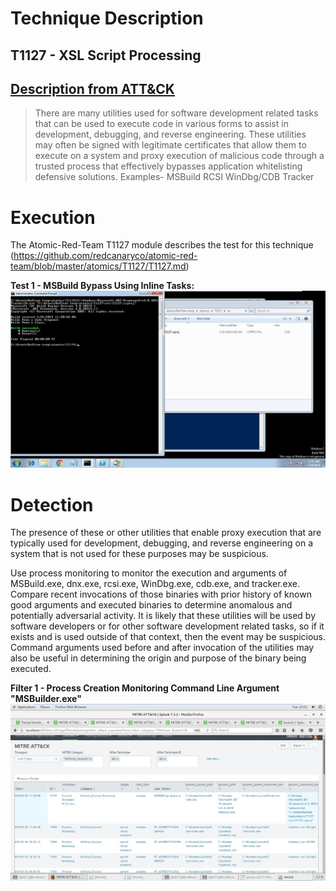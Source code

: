 # Technique Description
## T1127 - XSL Script Processing
## [Description from ATT&CK](https://attack.mitre.org/techniques/T1127/) 
>There are many utilities used for software development related tasks that can be used to execute code in various forms to assist in development, debugging, and reverse engineering. These utilities may often be signed with legitimate certificates that allow them to execute on a system and proxy execution of malicious code through a trusted process that effectively bypasses application whitelisting defensive solutions.
>Examples-
>MSBuild
>RCSI
>WinDbg/CDB
>Tracker

# Execution
The Atomic-Red-Team T1127 module describes the test for this technique (https://github.com/redcanaryco/atomic-red-team/blob/master/atomics/T1127/T1127.md)

**Test 1 - MSBuild Bypass Using Inline Tasks:**
![alt text](./Screenshots/MSBuild%20Bypass%20Using%20Inline%20Tasks.JPG)


# Detection
The presence of these or other utilities that enable proxy execution that are typically used for development, debugging, and reverse engineering on a system that is not used for these purposes may be suspicious.

Use process monitoring to monitor the execution and arguments of MSBuild.exe, dnx.exe, rcsi.exe, WinDbg.exe, cdb.exe, and tracker.exe. Compare recent invocations of those binaries with prior history of known good arguments and executed binaries to determine anomalous and potentially adversarial activity. It is likely that these utilities will be used by software developers or for other software development related tasks, so if it exists and is used outside of that context, then the event may be suspicious. Command arguments used before and after invocation of the utilities may also be useful in determining the origin and purpose of the binary being executed.


**Filter 1 - Process Creation Monitoring Command Line Argument "MSBuilder.exe"**
![alt text](./Screenshots/Defense%20Evasion%20Splunk%20Threat%20Notification.JPG)

